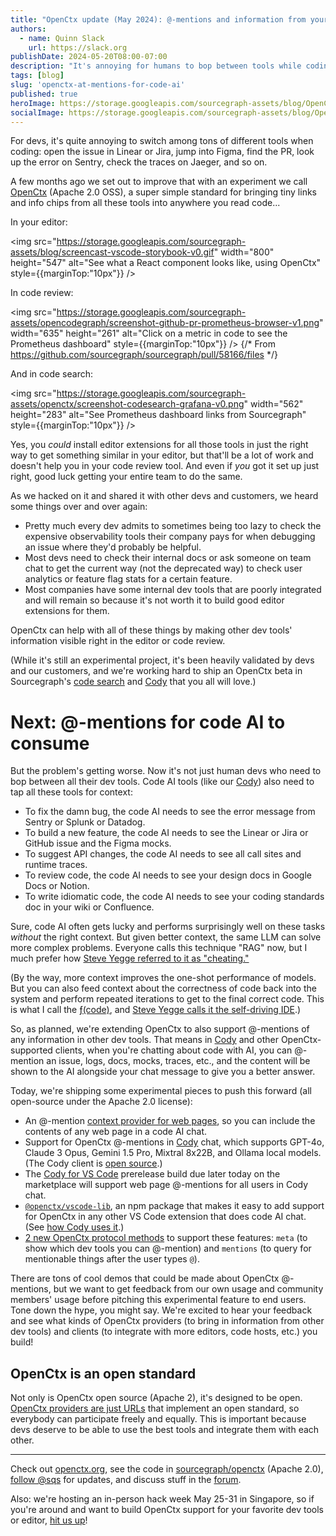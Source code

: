 ```yaml
---
title: "OpenCtx update (May 2024): @-mentions and information from your dev tools, shown everywhere you read/write code"
authors:
  - name: Quinn Slack
    url: https://slack.org
publishDate: 2024-05-20T08:00-07:00
description: "It's annoying for humans to bop between tools while coding. It's impossible for code AI. We're trying to solve both problems with the OpenCtx open standard."
tags: [blog]
slug: 'openctx-at-mentions-for-code-ai'
published: true
heroImage: https://storage.googleapis.com/sourcegraph-assets/blog/OpenCtx-May2024/openctx-og-image.png
socialImage: https://storage.googleapis.com/sourcegraph-assets/blog/OpenCtx-May2024/openctx-og-image.png
---
```


For devs, it's quite annoying to switch among tons of different tools when coding: open the issue in Linear or Jira, jump into Figma, find the PR, look up the error on Sentry, check the traces on Jaeger, and so on.

A few months ago we set out to improve that with an experiment we call [OpenCtx](https://openctx.org) (Apache 2.0 OSS), a super simple standard for bringing tiny links and info chips from all these tools into anywhere you read code...

In your editor:

<img src="https://storage.googleapis.com/sourcegraph-assets/blog/screencast-vscode-storybook-v0.gif" width="800" height="547" alt="See what a React component looks like, using OpenCtx" style={{marginTop:"10px"}} />

In code review:

<img src="https://storage.googleapis.com/sourcegraph-assets/opencodegraph/screenshot-github-pr-prometheus-browser-v1.png" width="635" height="261" alt="Click on a metric in code to see the Prometheus dashboard" style={{marginTop:"10px"}} /> {/* From https://github.com/sourcegraph/sourcegraph/pull/58166/files */}

And in code search:

<img src="https://storage.googleapis.com/sourcegraph-assets/openctx/screenshot-codesearch-grafana-v0.png" width="562" height="283" alt="See Prometheus dashboard links from Sourcegraph" style={{marginTop:"10px"}} />

Yes, you *could* install editor extensions for all those tools in just the right way to get something similar in your editor, but that'll be a lot of work and doesn't help you in your code review tool. And even if *you* got it set up just right, good luck getting your entire team to do the same.

As we hacked on it and shared it with other devs and customers, we heard some things over and over again:

- Pretty much every dev admits to sometimes being too lazy to check the expensive observability tools their company pays for when debugging an issue where they'd probably be helpful.
- Most devs need to check their internal docs or ask someone on team chat to get the current way (not the deprecated way) to check user analytics or feature flag stats for a certain feature.
- Most companies have some internal dev tools that are poorly integrated and will remain so because it's not worth it to build good editor extensions for them.

OpenCtx can help with all of these things by making other dev tools' information visible right in the editor or code review.

(While it's still an experimental project, it's been heavily validated by devs and our customers, and we're working hard to ship an OpenCtx beta in Sourcegraph's [code search](https://sourcegraph.com/code-search) and [Cody](https://cody.dev) that you all will love.)

# Next: @-mentions for code AI to consume

But the problem's getting worse. Now it's not just human devs who need to bop between all their dev tools. Code AI tools (like our [Cody](https://cody.dev)) also need to tap all these tools for context:

- To fix the damn bug, the code AI needs to see the error message from Sentry or Splunk or Datadog.
- To build a new feature, the code AI needs to see the Linear or Jira or GitHub issue and the Figma mocks.
- To suggest API changes, the code AI needs to see all call sites and runtime traces.
- To review code, the code AI needs to see your design docs in Google Docs or Notion.
- To write idiomatic code, the code AI needs to see your coding standards doc in your wiki or Confluence.

Sure, code AI often gets lucky and performs surprisingly well on these tasks *without* the right context. But given better context, the same LLM can solve more complex problems. Everyone calls this technique "RAG" now, but I much prefer how [Steve Yegge referred to it as "cheating."](https://sourcegraph.com/blog/cheating-is-all-you-need)

(By the way, more context improves the one-shot performance of models. But you can also feed context about the correctness of code back into the system and perform repeated iterations to get to the final correct code. This is what I call the [ƒ(code)](https://slack.org/context-first), and [Steve Yegge calls it the self-driving IDE](https://sourcegraph.com/blog/the-self-driving-ide-is-coming).)

So, as planned, we're extending OpenCtx to also support @-mentions of any information in other dev tools. That means in [Cody](https://cody.dev) and other OpenCtx-supported clients, when you're chatting about code with AI, you can @-mention an issue, logs, docs, mocks, traces, etc., and the content will be shown to the AI alongside your chat message to give you a better answer.

Today, we're shipping some experimental pieces to push this forward (all open-source under the Apache 2.0 license):

- An @-mention [context provider for web pages](https://openctx.org/docs/providers/web), so you can include the contents of any web page in a code AI chat.
- Support for OpenCtx @-mentions in [Cody](https://cody.dev) chat, which supports GPT-4o, Claude 3 Opus, Gemini 1.5 Pro, Mixtral 8x22B, and Ollama local models. (The Cody client is [open source](https://github.com/sourcegraph/cody).)
- The [Cody for VS Code](https://marketplace.visualstudio.com/items?itemName=sourcegraph.cody-ai) prerelease build due later today on the marketplace will support web page @-mentions for all users in Cody chat.
- [`@openctx/vscode-lib`](https://www.npmjs.com/package/@openctx/vscode-lib), an npm package that makes it easy to add support for OpenCtx in any other VS Code extension that does code AI chat. (See [how Cody uses it](https://sourcegraph.com/search?q=context:global+repo:%5Egithub%5C.com/sourcegraph/cody%24+%40openctx/vscode-lib&patternType=keyword&sm=0).)
- [2 new OpenCtx protocol methods](https://openctx.org/docs/creating-a-provider) to support these features: `meta` (to show which dev tools you can @-mention) and `mentions` (to query for mentionable things after the user types `@`).

There are tons of cool demos that could be made about OpenCtx @-mentions, but we want to get feedback from our own usage and community members' usage before pitching this experimental feature to end users. Tone down the hype, you might say. We're excited to hear your feedback and see what kinds of OpenCtx providers (to bring in information from other dev tools) and clients (to integrate with more editors, code hosts, etc.) you build!

## OpenCtx is an open standard

Not only is OpenCtx open source (Apache 2), it's designed to be open. [OpenCtx providers are just URLs](https://openctx.org/docs/faq) that implement an open standard, so everybody can participate freely and equally. This is important because devs deserve to be able to use the best tools and integrate them with each other.

---

Check out [openctx.org](https://openctx.org), see the code in [sourcegraph/openctx](https://github.com/sourcegraph/openctx) (Apache 2.0), [follow @sqs](https://twitter.com/sqs) for updates, and discuss stuff in the [forum](https://community.sourcegraph.com/c/openctx/10).

Also: we're hosting an in-person hack week May 25-31 in Singapore, so if you're around and want to build OpenCtx support for your favorite dev tools or editor, [hit us up](https://x.com/Sourcegraph)!
